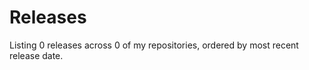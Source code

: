 # Releases

Listing <!-- releases_count starts -->0<!-- releases_count ends --> releases across <!-- project_count starts -->0<!-- project_count ends --> of my repositories, ordered by most recent release date.

<!-- recent_releases starts -->

<!-- recent_releases ends -->
